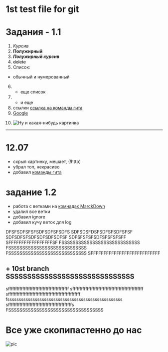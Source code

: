# 1st test file for git

# Задания - 1.1

1. *Курсив*
2. **Полужирный**
3. ***Полужирный курсив***
4. ~~delete~~
5. Список: 
* обычный и нумерованный
6. + еще список
7. - и еще
8. ссылки [ссылка на команды гита](Git&Mark\gitComm.md)
9.  [Google][1]

[1]: https://www.google.com (сайт гугла)

10. ![Ну и какая-нибудь картинка](!https://mir-s3-cdn-cf.behance.net/project_modules/max_1200/7e711331903197.56660bdba5f27.jpg)


----
#  **12.07**


+ скрыл картинку, мешает, (!http)
+ убрал топ, некрасиво 
+ добавил [команды гита](Git&Mark\gitComm.md)
# задание 1.2

+ работа с ветками на [комнадах MarckDown](Git&Mark\markComm.md) 
+ удалил все ветки
+ добавил ignore
+ добавил кучу веток для log

DFSFSDFSFSFSDFSDFSFSDFS
SDFSDSFDSFSDFSFSDFSFSF  
SDFSDFSFSDFSDFSDFSDFSF
SDFSFSFSFSDFSFSFSFSFF
SFFFFFFFFFFFFFFFFFSF
FSSSSSSSSSSSSSSSSSSSSSSSSSSSS
FSSSSSSSSSSSSSSSSSSSSSSSSSSSS
FSSSSSSSSSSSSSSSSSSSSSSSSSSSS
SFFFFFFFFFFFFFFFFFFFFFFFFFFF
## + 10st branch SSSSSSSSSSSSSSSSSSSSSSSSSSSSSS
sffffffffffffffffffffffffffffffffffffffffff
sfffffffffffffffffffffffffffffffffffffffffffffffff
sffffffffffffffffffffffffffffffffffffffffffffffffff
fssssssssssssssssssssssssssssssssssssssssssssssssss
sffffffffffffffffffffffffffffffffffffffffffffs
FSSSSSSSSSSSSSSSSSSSSSSSSSSSSSSSSSS




# Все уже скопипастенно до нас
![pic](all2.jpg)


